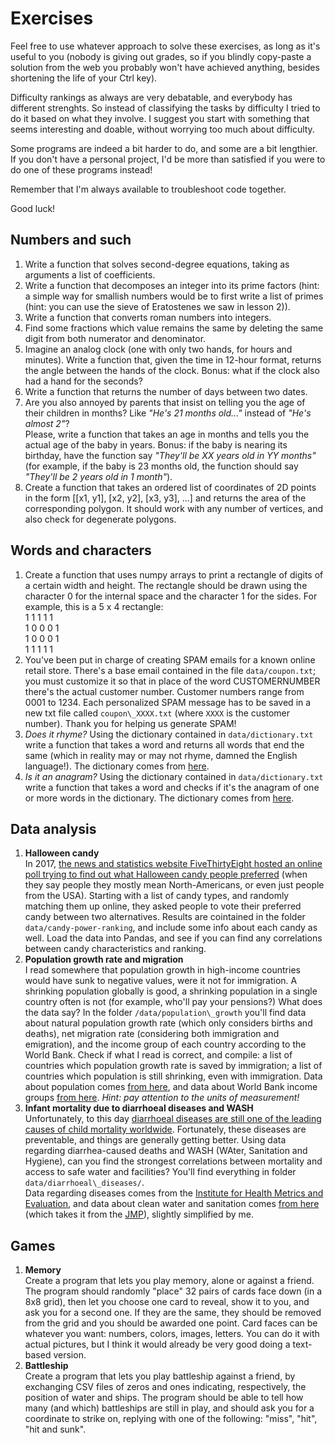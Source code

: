 Exercises
=========

Feel free to use whatever approach to solve these exercises, as long as
it's useful to you (nobody is giving out grades, so if you blindly
copy-paste a solution from the web you probably won't have achieved
anything, besides shortening the life of your Ctrl key).

Difficulty rankings as always are very debatable, and everybody has
different strenghts. So instead of classifying the tasks by difficulty I
tried to do it based on what they involve. I suggest you start with
something that seems interesting and doable, without worrying too much
about difficulty.

Some programs are indeed a bit harder to do, and some are a bit
lengthier. If you don't have a personal project, I'd be more than
satisfied if you were to do one of these programs instead!

Remember that I'm always available to troubleshoot code together.

Good luck!

Numbers and such
----------------

1.  Write a function that solves second-degree equations, taking as
    arguments a list of coefficients.
2.  Write a function that decomposes an integer into its prime factors
    (hint: a simple way for smallish numbers would be to first write a
    list of primes (hint: you can use the sieve of Eratostenes we saw in
    lesson 2)).
3.  Write a function that converts roman numbers into integers.
4.  Find some fractions which value remains the same by deleting the
    same digit from both numerator and denominator.
5.  Imagine an analog clock (one with only two hands, for hours and
    minutes). Write a function that, given the time in 12-hour format,
    returns the angle between the hands of the clock. Bonus: what if the
    clock also had a hand for the seconds?
6.  Write a function that returns the number of days between two dates.
7.  Are you also annoyed by parents that insist on telling you the age
    of their children in months? Like *"He's 21 months old\..."* instead
    of *"He's almost 2"*?\
    Please, write a function that takes an age in months and tells you
    the actual age of the baby in years. Bonus: if the baby is nearing
    its birthday, have the function say *"They'll be XX years old in YY
    months"* (for example, if the baby is 23 months old, the function
    should say *"They'll be 2 years old in 1 month"*).
8.  Create a function that takes an ordered list of coordinates of 2D
    points in the form \[\[x1, y1\], \[x2, y2\], \[x3, y3\], \...\] and
    returns the area of the corresponding polygon. It should work with
    any number of vertices, and also check for degenerate polygons.

Words and characters
--------------------

1.  Create a function that uses numpy arrays to print a rectangle of
    digits of a certain width and height. The rectangle should be drawn
    using the character 0 for the internal space and the character 1 for
    the sides. For example, this is a 5 x 4 rectangle:\
        1 1 1 1 1\
        1 0 0 0 1\
        1 0 0 0 1\
        1 1 1 1 1
2.  You've been put in charge of creating SPAM emails for a known online
    retail store. There's a base email contained in the file
    ```data/coupon.txt```; you must customize it so that in place of the word
    CUSTOMERNUMBER there's the actual customer number. Customer numbers
    range from 0001 to 1234. Each personalized SPAM message has to be
    saved in a new txt file called ```coupon\_XXXX.txt``` (where ```XXXX``` is the
    customer number). Thank you for helping us generate SPAM!
3.  *Does it rhyme?* Using the dictionary contained in ```data/dictionary.txt```
    write a function that takes a word and returns all words that end
    the same (which in reality may or may not rhyme, damned the English
    language!). The dictionary comes from
    [here](https://github.com/dwyl/english-words).
4.  *Is it an anagram?* Using the dictionary contained in
    ```data/dictionary.txt``` write a function that takes a word and checks if
    it's the anagram of one or more words in the dictionary. The
    dictionary comes from [here](https://github.com/dwyl/english-words).

Data analysis
-------------

1.  **Halloween candy**\
    In 2017, [the news and statistics website FiveThirtyEight hosted an
    online poll trying to find out what Halloween candy people
    preferred](https://fivethirtyeight.com/videos/the-ultimate-halloween-candy-power-ranking/)
    (when they say people they mostly mean North-Americans, or even just
    people from the USA). Starting with a list of candy types, and
    randomly matching them up online, they asked people to vote their
    preferred candy between two alternatives. Results are cointained in
    the folder ```data/candy-power-ranking```, and include some info about
    each candy as well. Load the data into Pandas, and see if you can
    find any correlations between candy characteristics and ranking.
2.  **Population growth rate and migration**\
    I read somewhere that population growth in high-income countries
    would have sunk to negative values, were it not for immigration. A
    shrinking population globally is good, a shrinking population in a
    single country often is not (for example, who'll pay your pensions?)
    What does the data say? In the folder ```/data/population\_growth```
    you'll find data about natural population growth rate (which only
    considers births and deaths), net migration rate (considering both
    immigration and emigration), and the income group of each country
    according to the World Bank. Check if what I read is correct, and
    compile: a list of countries which population growth rate is saved
    by immigration; a list of countries which population is still
    shrinking, even with immigration. Data about population comes [from
    here](https://ourworldindata.org/population-growth), and data about
    World Bank income groups [from
    here](https://ourworldindata.org/grapher/world-bank-income-groups).
    *Hint: pay attention to the units of measurement!*
3.  **Infant mortality due to diarrhoeal diseases and WASH**\
    Unfortunately, to this day [diarrhoeal diseases are still one of the
    leading causes of child mortality
    worldwide](https://www.who.int/news-room/fact-sheets/detail/diarrhoeal-disease).
    Fortunately, these diseases are preventable, and things are
    generally getting better. Using data regarding diarrhea-caused
    deaths and WASH (WAter, Sanitation and Hygiene), can you find the
    strongest correlations between mortality and access to safe water
    and facilities? You'll find everything in folder
    ```data/diarrhoeal\_diseases/```.\
    Data regarding diseases comes from the [Institute for Health Metrics
    and Evaluation](https://vizhub.healthdata.org/gbd-compare/), and
    data about clean water and sanitation comes [from
    here](https://ourworldindata.org/clean-water-sanitation#explore-our-data-on-clean-water-and-sanitation)
    (which takes it from the [JMP](https://washdata.org/data)), slightly
    simplified by me.

Games
-----

1.  **Memory**\
    Create a program that lets you play memory, alone or against a
    friend. The program should randomly "place" 32 pairs of cards face
    down (in a 8x8 grid), then let you choose one card to reveal, show
    it to you, and ask you for a second one. If they are the same, they
    should be removed from the grid and you should be awarded one point.
    Card faces can be whatever you want: numbers, colors, images,
    letters. You can do it with actual pictures, but I think it would
    already be very good doing a text-based version.
2.  **Battleship**\
    Create a program that lets you play battleship against a friend, by
    exchanging CSV files of zeros and ones indicating, respectively, the
    position of water and ships. The program should be able to tell how
    many (and which) battleships are still in play, and should ask you
    for a coordinate to strike on, replying with one of the following:
    "miss", "hit", "hit and sunk".
